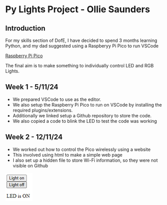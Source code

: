 # Py Lights Project - Ollie Saunders
## Introduction
For my skills section of DofE, I have decided to spend 3 months learning Python, and my dad suggested using a Raspberyy Pi Pico to run VSCode

[Raspberry Pi Pico](https://www.raspberrypi.com/documentation/microcontrollers/pico-series.html)

The final aim is to make something to individually control LED and RGB Lights.


## Week 1 - 5/11/24

* We prepared VSCode to use as the editor.
* We also setup the Raspberry Pi Pico to run on VSCode by installing the required plugins/extensions.
* Additionally we linked setup a Github repository to store the code.
* We also copied a code to blink the LED to test the code was working

## Week 2 - 12/11/24

* We worked out how to control the Pico wirelessly using a website
* This involved using html to make a simple web page
* I also set up a hidden file to store Wi-Fi information, so they were not visible on Github

![](assets/Simple_Webpage.PNG "Screenshot of webpage")
